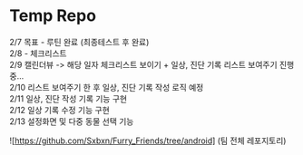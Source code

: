 Temp Repo
====
2/7 목표 - 루틴 완료 (최종테스트 후 완료)  
2/8 - 체크리스트  
2/9 캘린더뷰 -> 해당 일자 체크리스트 보이기 + 일상, 진단 기록 리스트 보여주기 진행 중...  
2/10 리스트 보여주기 한 후 일상, 진단 기록 작성 로직 예정  
2/11 일상, 진단 작성 기록 기능 구현    
2/12 일상 기록 수정 기능 구현  
2/13 설정화면 및 다중 동물 선택 기능    
  
![https://github.com/Sxbxn/Furry_Friends/tree/android] (팀 전체 레포지토리)
